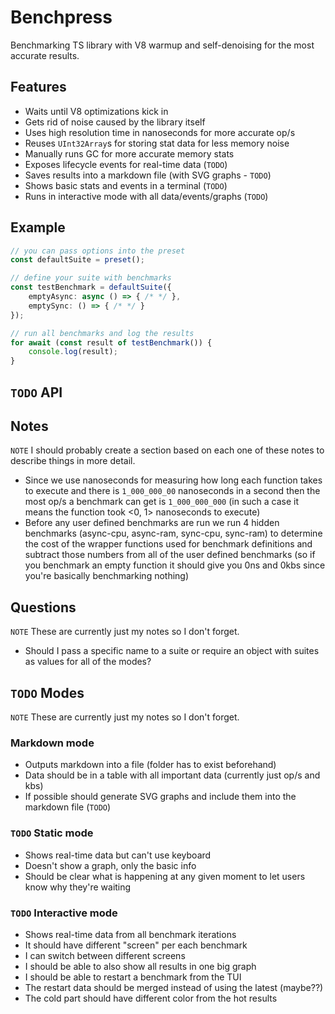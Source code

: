 # Benchpress 

Benchmarking TS library with V8 warmup and self-denoising for the most accurate results. 

## Features

- Waits until V8 optimizations kick in
- Gets rid of noise caused by the library itself 
- Uses high resolution time in nanoseconds for more accurate op/s
- Reuses `UInt32Array`s for storing stat data for less memory noise
- Manually runs GC for more accurate memory stats
- Exposes lifecycle events for real-time data (`TODO`)
- Saves results into a markdown file (with SVG graphs - `TODO`)
- Shows basic stats and events in a terminal (`TODO`)
- Runs in interactive mode with all data/events/graphs (`TODO`)

## Example 

```ts
// you can pass options into the preset
const defaultSuite = preset();

// define your suite with benchmarks
const testBenchmark = defaultSuite({
	emptyAsync: async () => { /* */ },
	emptySync: () => { /* */ }
});

// run all benchmarks and log the results
for await (const result of testBenchmark()) {
	console.log(result);
}
```

## `TODO` API

## Notes

`NOTE` I should probably create a section based on each one of these notes to describe things in more detail. 

- Since we use nanoseconds for measuring how long each function takes to execute and there is `1_000_000_00` nanoseconds in a second then the most op/s a benchmark can get is `1_000_000_000` (in such a case it means the function took <0, 1> nanoseconds to execute)
- Before any user defined benchmarks are run we run 4 hidden benchmarks (async-cpu, async-ram, sync-cpu, sync-ram) to determine the cost of the wrapper functions used for benchmark definitions and subtract those numbers from all of the user defined benchmarks (so if you benchmark an empty function it should give you 0ns and 0kbs since you're basically benchmarking nothing)

## Questions

`NOTE` These are currently just my notes so I don't forget.

- Should I pass a specific name to a suite or require an object with suites as values for all of the modes?

## `TODO` Modes

`NOTE` These are currently just my notes so I don't forget.

### Markdown mode

- Outputs markdown into a file (folder has to exist beforehand)
- Data should be in a table with all important data (currently just op/s and kbs)
- If possible should generate SVG graphs and include them into the markdown file (`TODO`)

### `TODO` Static mode

- Shows real-time data but can't use keyboard
- Doesn't show a graph, only the basic info
- Should be clear what is happening at any given moment to let users know why they're waiting

### `TODO` Interactive mode

- Shows real-time data from all benchmark iterations
- It should have different "screen" per each benchmark
- I can switch between different screens
- I should be able to also show all results in one big graph
- I should be able to restart a benchmark from the TUI
- The restart data should be merged instead of using the latest (maybe??)
- The cold part should have different color from the hot results
